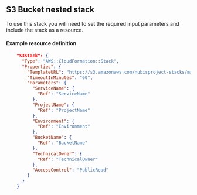 ﻿## S3 Bucket nested stack

To use this stack you will need to set the required input parameters and include the stack as a resource.

#### Example resource definition
```json
    "S3Stack": {
      "Type": "AWS::CloudFormation::Stack",
      "Properties": {
        "TemplateURL": "https://s3.amazonaws.com/nubisproject-stacks/master/s3-bucket.template",
        "TimeoutInMinutes": "60",
        "Parameters": {
          "ServiceName": {
            "Ref": "ServiceName"
          },
          "ProjectName": {
            "Ref": "ProjectName"
          },
          "Environment": {
            "Ref": "Environment"
          },
          "BucketName": {
            "Ref": "BucketName"
          },
          "TechnicalOwner": {
            "Ref": "TechnicalOwner"
          },
          "AccessControl": "PublicRead"
        }
      }
    }
```